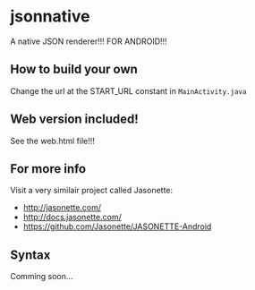 # jsonnative
A native JSON renderer!!! FOR ANDROID!!!

## How to build your own
Change the url at the START_URL constant in `MainActivity.java`

## Web version included!
See the web.html file!!!

## For more info
Visit a very similair project called Jasonette:
- http://jasonette.com/
- http://docs.jasonette.com/
- https://github.com/Jasonette/JASONETTE-Android

## Syntax
Comming soon...